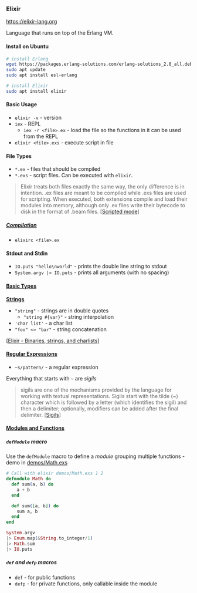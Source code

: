 ### Elixir

https://elixir-lang.org

Language that runs on top of the Erlang VM.

#### Install on Ubuntu

```bash
# install Erlang
wget https://packages.erlang-solutions.com/erlang-solutions_2.0_all.deb && sudo dpkg -i erlang-solutions_2.0_all.deb
sudo apt update
sudo apt install esl-erlang

# install Elixir
sudo apt install elixir
```

#### Basic Usage

* `elixir -v` - version
* `iex` - REPL
  * `iex -r <file>.ex` - load the file so the functions in it can be used from the REPL
* `elixir <file>.exs` - execute script in file

#### File Types

* `*.ex` - files that should be compiled
* `*.exs` - script files. Can be executed with `elixir`.

> Elixir treats both files exactly the same way, the only difference is in intention. .ex files are meant to be compiled while .exs files are used for scripting. When executed, both extensions compile and load their modules into memory, although only .ex files write their bytecode to disk in the format of .beam files.
[[Scripted mode](https://elixir-lang.org/getting-started/modules-and-functions.html#scripted-mode)]

##### [Compilation](https://elixir-lang.org/getting-started/modules-and-functions.html#compilation)

* `elixirc <file>.ex`

#### Stdout and Stdin

* `IO.puts "hello\nworld"` - prints the double line string to stdout
* `System.argv |> IO.puts` - prints all arguments (with no spacing)

#### [Basic Types](https://elixir-lang.org/getting-started/basic-types.html)

**[Strings](https://elixir-lang.org/getting-started/basic-types.html#strings)**

* `"string"` - strings are in double quotes
  * `"string #{var}"` - string interpolation
* `'char list'` - a char list
* `"foo" <> "bar"` - string concatenation

[[Elixir - Binaries, strings, and charlists](https://elixir-lang.org/getting-started/binaries-strings-and-char-lists.html)]

#### [Regular Expressions](https://elixir-lang.org/getting-started/sigils.html#regular-expressions)

* `~s/pattern/` - a regular expression

Everything that starts with `~` are *sigils*

> sigils are one of the mechanisms provided by the language for working with textual representations. Sigils start with the tilde (~) character which is followed by a letter (which identifies the sigil) and then a delimiter; optionally, modifiers can be added after the final delimiter.
[[Sigils](https://elixir-lang.org/getting-started/sigils.html)]

#### [Modules and Functions](https://elixir-lang.org/getting-started/modules-and-functions.html)

##### `defModule` macro

Use the `defModule` macro to define a *module* grouping multiple functions - demo in [demos/Math.exs](./demos/Math.exs)

```elixir
# Call with elixir demos/Math.exs 1 2
defmodule Math do
  def sum(a, b) do
    a + b
  end

  def sum([a, b]) do
    sum a, b
  end
end

System.argv
|> Enum.map(&String.to_integer/1)
|> Math.sum
|> IO.puts
```

##### `def` and `defp` macros

* `def` - for public functions
* `defp` - for private functions, only callable inside the module
